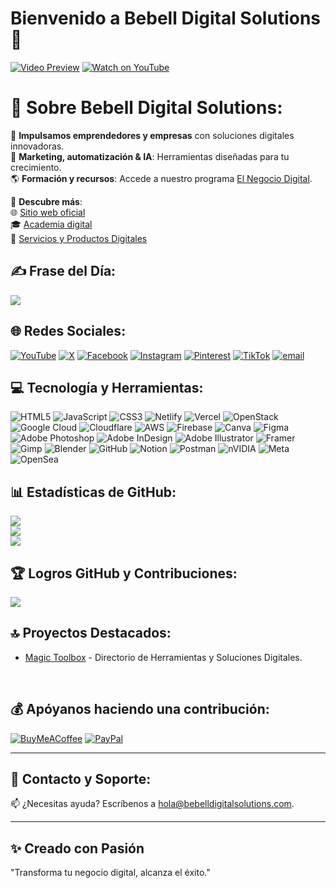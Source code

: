 # Bienvenido a Bebell Digital Solutions 🎉
[![Video Preview](https://bucket.mlcdn.com/a/3336/3336910/images/3bfe048a1f93910b91db9b06055cdb1cbf7ffa16.gif)](https://youtu.be/n-4gTbKU0ac>)
[![Watch on YouTube](https://img.shields.io/badge/YouTube-Watch%20Video-red?logo=youtube)](https://youtu.be/<VIDEO_ID>)
<!---
Bebell-Digital-Solutions/Bebell-Digital-Solutions is a ✨ special ✨ repository because its `README.md` (this file) appears on your GitHub profile.
You can click the Preview link to take a look at your changes.
--->
# 💫 Sobre Bebell Digital Solutions:
🚀 **Impulsamos emprendedores y empresas** con soluciones digitales innovadoras.<br>📲 **Marketing, automatización & IA**: Herramientas diseñadas para tu crecimiento.<br>🌎 **Formación y recursos**: Accede a nuestro programa [El Negocio Digital](https://elnegocio.digital).<br>


🔗 **Descubre más**:<br>🌐 [Sitio web oficial](https://bebelldigitalsolutions.com)  
🎓 [Academia digital](https://academia.elnegocio.digital) <br>
🤝 [Servicios y Productos Digitales](https://productos-servicios.bebelldigitalsolutions.com/)



## ✍️ Frase del Día:
![](https://quotes-github-readme.vercel.app/api?type=horizontal&theme=radical)

## 🌐 Redes Sociales:
[![YouTube](https://img.shields.io/badge/YouTube-%23FF0000.svg?logo=YouTube&logoColor=white)](https://youtube.com/@@bebelldigittalsolutions) [![X](https://img.shields.io/badge/X-black.svg?logo=X&logoColor=white)](https://x.com/bebelldigittals) [![Facebook](https://img.shields.io/badge/Facebook-%231877F2.svg?logo=Facebook&logoColor=white)](https://facebook.com/bebelldigittalsolutions) [![Instagram](https://img.shields.io/badge/Instagram-%23E4405F.svg?logo=Instagram&logoColor=white)](https://instagram.com/bebelldigittalsolutions) [![Pinterest](https://img.shields.io/badge/Pinterest-%23E60023.svg?logo=Pinterest&logoColor=white)](https://pinterest.com/bebelldigittals) [![TikTok](https://img.shields.io/badge/TikTok-%23000000.svg?logo=TikTok&logoColor=white)](https://tiktok.com/@@bebelldigittalsolutions) [![email](https://img.shields.io/badge/Email-D14836?logo=gmail&logoColor=white)](mailto:hola@bebelldigitalsolutions.com) 


## 💻 Tecnología y Herramientas:
![HTML5](https://img.shields.io/badge/html5-%23E34F26.svg?style=plastic&logo=html5&logoColor=white) ![JavaScript](https://img.shields.io/badge/javascript-%23323330.svg?style=plastic&logo=javascript&logoColor=%23F7DF1E) ![CSS3](https://img.shields.io/badge/css3-%231572B6.svg?style=plastic&logo=css3&logoColor=white) ![Netlify](https://img.shields.io/badge/netlify-%23000000.svg?style=plastic&logo=netlify&logoColor=#00C7B7) ![Vercel](https://img.shields.io/badge/vercel-%23000000.svg?style=plastic&logo=vercel&logoColor=white) ![OpenStack](https://img.shields.io/badge/Openstack-%23f01742.svg?style=plastic&logo=openstack&logoColor=white) ![Google Cloud](https://img.shields.io/badge/GoogleCloud-%234285F4.svg?style=plastic&logo=google-cloud&logoColor=white) ![Cloudflare](https://img.shields.io/badge/Cloudflare-F38020?style=plastic&logo=Cloudflare&logoColor=white) ![AWS](https://img.shields.io/badge/AWS-%23FF9900.svg?style=plastic&logo=amazon-aws&logoColor=white) ![Firebase](https://img.shields.io/badge/firebase-%23039BE5.svg?style=plastic&logo=firebase) ![Canva](https://img.shields.io/badge/Canva-%2300C4CC.svg?style=plastic&logo=Canva&logoColor=white) ![Figma](https://img.shields.io/badge/figma-%23F24E1E.svg?style=plastic&logo=figma&logoColor=white) ![Adobe Photoshop](https://img.shields.io/badge/adobe%20photoshop-%2331A8FF.svg?style=plastic&logo=adobe%20photoshop&logoColor=white) ![Adobe InDesign](https://img.shields.io/badge/Adobe%20InDesign-49021F?style=plastic&logo=adobeindesign&logoColor=FF3366) ![Adobe Illustrator](https://img.shields.io/badge/adobe%20illustrator-%23FF9A00.svg?style=plastic&logo=adobe%20illustrator&logoColor=white) ![Framer](https://img.shields.io/badge/Framer-black?style=plastic&logo=framer&logoColor=blue) ![Gimp](https://img.shields.io/badge/Gimp-657D8B?style=plastic&logo=gimp&logoColor=FFFFFF) ![Blender](https://img.shields.io/badge/blender-%23F5792A.svg?style=plastic&logo=blender&logoColor=white) ![GitHub](https://img.shields.io/badge/github-%23121011.svg?style=plastic&logo=github&logoColor=white) ![Notion](https://img.shields.io/badge/Notion-%23000000.svg?style=plastic&logo=notion&logoColor=white) ![Postman](https://img.shields.io/badge/Postman-FF6C37?style=plastic&logo=postman&logoColor=white) ![nVIDIA](https://img.shields.io/badge/nVIDIA-%2376B900.svg?style=plastic&logo=nVIDIA&logoColor=white) ![Meta](https://img.shields.io/badge/Meta-%230467DF.svg?style=plastic&logo=Meta&logoColor=white) ![OpenSea](https://img.shields.io/badge/OpenSea-%232081E2.svg?style=plastic&logo=opensea&logoColor=white)

## 📊 Estadísticas de GitHub:
![](https://github-readme-stats.vercel.app/api?username=Bebell-Digital-Solutions&theme=ambient_gradient&hide_border=true&include_all_commits=true&count_private=false)<br/>
![](https://nirzak-streak-stats.vercel.app/?user=Bebell-Digital-Solutions&theme=ambient_gradient&hide_border=true)<br/>
![](https://github-readme-stats.vercel.app/api/top-langs/?username=Bebell-Digital-Solutions&theme=ambient_gradient&hide_border=true&include_all_commits=true&count_private=false&layout=compact)

## 🏆 Logros GitHub y Contribuciones:
![](https://github-contributor-stats.vercel.app/api?username=Bebell-Digital-Solutions&limit=5&theme=radical&combine_all_yearly_contributions=true)


## 🔝 Proyectos Destacados:
- [Magic Toolbox](https://github.com/Bebell-Digital-Solutions/MagicToolbox-V08-English) - Directorio de Herramientas y Soluciones Digitales.  

<br>

## 💰 Apóyanos haciendo una contribución:
[![BuyMeACoffee](https://img.shields.io/badge/Buy%20Me%20a%20Coffee-ffdd00?style=for-the-badge&logo=buy-me-a-coffee&logoColor=black)](https://buymeacoffee.com/buymeacoffee.com/BebellDigitalSolutions) [![PayPal](https://img.shields.io/badge/PayPal-00457C?style=for-the-badge&logo=paypal&logoColor=white)](https://paypal.me/https://paypal.me/BebellDesignStudio?country.x=DO&locale.x=en_US) 

---
## 💌 Contacto y Soporte:<br>
📫 ¿Necesitas ayuda? 
Escríbenos a hola@bebelldigitalsolutions.com.


---
## ✨ Creado con Pasión
"Transforma tu negocio digital, alcanza el éxito."


<!-- Proudly created with GPRM ( https://gprm.itsvg.in ) -->

